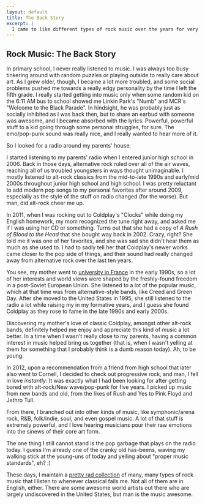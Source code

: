 ```yaml
---
layout: default
title: The Back Story
excerpt: |
  I came to like different types of rock music over the years for very many reasons. Here's my story.
---
```



## Rock Music: The Back Story

In primary school, I never really listened to music. I was always too busy tinkering
around with random puzzles or playing outside to really care about art. As I grew
older, though, I became a lot more troubled, and some social problems pushed me
towards a really edgy personality by the time I left the fifth grade. I really
started getting into music only when some random kid on the 6:11 AM bus to school
showed me Linkin Park's "Numb" and MCR's "Welcome to the Black Parade". In
hindsight, he was probably just as socially inhibited as I was back then, but to
share an earbud with someone was awesome, and I became absorbed with the lyrics.
Powerful, powerful stuff to a kid going through some personal struggles, for sure.
The emo/pop-punk sound was really nice, and I really wanted to hear more of it.

So I looked for a radio around my parents' house.

I started listening to my parents' radio when I entered junior high school in
2006\. Back in those days, alternative rock ruled over all of the air waves,
reaching all of us troubled youngsters in ways thought unimaginable. I mostly
listened to alt-rock classics from the mid-to-late 1990s and early/mid 2000s
throughout junior high school and high school. I was pretty reluctant to add modern
pop songs to my personal favorites after around 2009, especially as the style
of the stuff on radio changed (for the worse). But man, did alt-rock cheer me up.

In 2011, when I was rocking out to Coldplay's "Clocks" while doing my English
homework, my mom recognized the tune right away, and asked me if I was using her
CD or something. Turns out that she had a copy of *A Rush of Blood to the Head*
that she bought way back in 2002. Crazy, right? She told me it was one of her
favorites, and she was sad she didn't hear them as much as she used to. I had to
sadly tell her that Coldplay's newer works came closer to the pop side of things,
and their sound had really changed away from alternative rock over the last ten
years.

You see, my mother went to [university in France][schiller] in the early 1990s,
so a lot of her interests and world views were shaped by the freshly-found freedom
in a post-Soviet European Union. She listened to a lot of the popular music, which
at that time was from alternative-style bands, like Creed and Green Day. After
she moved to the United States in 1995, she still listened to the radio a lot
while raising my in my formative years, and I guess she found Coldplay as they
rose to fame in the late 1990s and early 2000s.

Discovering my mother's love of classic Coldplay, amongst other alt-rock bands,
definitely helped me enjoy and appreciate this kind of music a lot better. In a
time when I wasn't really close to my parents, having a common interest in music
helped bring us together (that is, when I wasn't yelling at them for something
that I probably think is a dumb reason today). Ah, to be young.

In 2012, upon a recommendation from a friend from high school that later also went
to Cornell, I decided to check out progressive rock, and man, I fell in love
*instantly*. It was exactly what I had been looking for after getting bored with
alt-rock/New wave/pop-punk for five years. I picked up music from new bands and
old, from the likes of Rush and Yes to Pink Floyd and Jethro Tull.

From there, I branched out into other kinds of music, like symphonic/arena rock,
R&B, folk/indie, soul, and even gospel music. A lot of that stuff is extremely
powerful, and I love hearing musicians pour their raw emotions into the sinews of
their core art form.

The one thing I still cannot stand is the pop garbage that plays on the radio
today. I guess I'm already one of the cranky old has-beens, waving my walking stick
at the young-uns of today and yelling about "proper music standards", eh? :)

These days, I maintain a [pretty rad collection][playlist] of many, many types of
rock music that I listen to whenever classical fails me. Not all of them are in
English, either. There are some awesome world artists out there who are largely
undiscovered in the United States, but man is the music awesome.

[schiller]: https://schiller.edu/paris-campus
[playlist]: {{site.base}}/misc/music/playlist.html